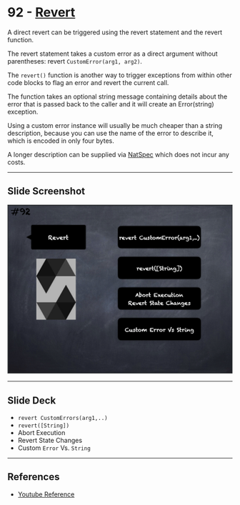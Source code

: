 # 92 - [Revert](Revert.md)
A direct revert can be triggered using the revert statement and the revert function. 

The revert statement takes a custom error as a direct argument without parentheses: revert `CustomError(arg1, arg2)`. 

The `revert()` function is another way to trigger exceptions from within other code blocks to flag an error and revert the current call. 

The function takes an optional string message containing details about the error that is passed back to the caller and it will create an Error(string) exception.

Using a custom error instance will usually be much cheaper than a string description, because you can use the name of the error to describe it, which is encoded in only four bytes.

A longer description can be supplied via [NatSpec](NatSpec.md) which does not incur any costs.
___
## Slide Screenshot
![092.png](../images/solidity101/092.png)
___
## Slide Deck
- `revert CustomErrors(arg1,..)`
- `revert([String])`
- Abort Execution
- Revert State Changes
- Custom `Error` Vs. `String`
___
## References
- [Youtube Reference](https://youtu.be/_oN7XuyhoZA?t=967)


